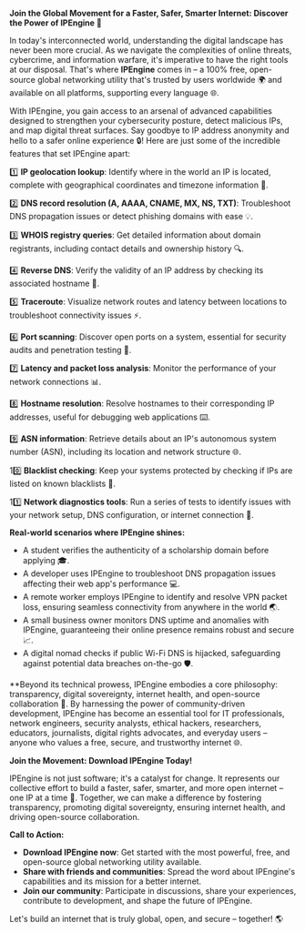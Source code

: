 **Join the Global Movement for a Faster, Safer, Smarter Internet: Discover the Power of IPEngine 🚀**

In today's interconnected world, understanding the digital landscape has never been more crucial. As we navigate the complexities of online threats, cybercrime, and information warfare, it's imperative to have the right tools at our disposal. That's where **IPEngine** comes in – a 100% free, open-source global networking utility that's trusted by users worldwide 🌍 and available on all platforms, supporting every language 🌐.

With IPEngine, you gain access to an arsenal of advanced capabilities designed to strengthen your cybersecurity posture, detect malicious IPs, and map digital threat surfaces. Say goodbye to IP address anonymity and hello to a safer online experience 🔒! Here are just some of the incredible features that set IPEngine apart:

1️⃣ **IP geolocation lookup**: Identify where in the world an IP is located, complete with geographical coordinates and timezone information 📍.

2️⃣ **DNS record resolution (A, AAAA, CNAME, MX, NS, TXT)**: Troubleshoot DNS propagation issues or detect phishing domains with ease 💡.

3️⃣ **WHOIS registry queries**: Get detailed information about domain registrants, including contact details and ownership history 🔍.

4️⃣ **Reverse DNS**: Verify the validity of an IP address by checking its associated hostname 📝.

5️⃣ **Traceroute**: Visualize network routes and latency between locations to troubleshoot connectivity issues ⚡️.

6️⃣ **Port scanning**: Discover open ports on a system, essential for security audits and penetration testing 🔩.

7️⃣ **Latency and packet loss analysis**: Monitor the performance of your network connections 📊.

8️⃣ **Hostname resolution**: Resolve hostnames to their corresponding IP addresses, useful for debugging web applications ⌨️.

9️⃣ **ASN information**: Retrieve details about an IP's autonomous system number (ASN), including its location and network structure 🌐.

10️⃣ **Blacklist checking**: Keep your systems protected by checking if IPs are listed on known blacklists 🚫.

11️⃣ **Network diagnostics tools**: Run a series of tests to identify issues with your network setup, DNS configuration, or internet connection 🔧.

**Real-world scenarios where IPEngine shines:**

- A student verifies the authenticity of a scholarship domain before applying 🎓.
- A developer uses IPEngine to troubleshoot DNS propagation issues affecting their web app's performance 💻.
- A remote worker employs IPEngine to identify and resolve VPN packet loss, ensuring seamless connectivity from anywhere in the world 🌏.
- A small business owner monitors DNS uptime and anomalies with IPEngine, guaranteeing their online presence remains robust and secure 📈.
- A digital nomad checks if public Wi-Fi DNS is hijacked, safeguarding against potential data breaches on-the-go 🛡️.

**Beyond its technical prowess, IPEngine embodies a core philosophy: transparency, digital sovereignty, internet health, and open-source collaboration 🔗. By harnessing the power of community-driven development, IPEngine has become an essential tool for IT professionals, network engineers, security analysts, ethical hackers, researchers, educators, journalists, digital rights advocates, and everyday users – anyone who values a free, secure, and trustworthy internet 🌐.

**Join the Movement: Download IPEngine Today!**

IPEngine is not just software; it's a catalyst for change. It represents our collective effort to build a faster, safer, smarter, and more open internet – one IP at a time 🚀. Together, we can make a difference by fostering transparency, promoting digital sovereignty, ensuring internet health, and driving open-source collaboration.

**Call to Action:**

- **Download IPEngine now**: Get started with the most powerful, free, and open-source global networking utility available.
- **Share with friends and communities**: Spread the word about IPEngine's capabilities and its mission for a better internet.
- **Join our community**: Participate in discussions, share your experiences, contribute to development, and shape the future of IPEngine.

Let's build an internet that is truly global, open, and secure – together! 🌎